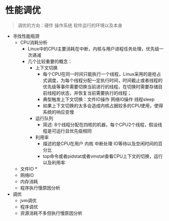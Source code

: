 # 性能调优
> 调优的方向：硬件  操作系统  软件运行的环境以及本身
  * 寻找性能瓶颈
    - CPU消耗分析
      * Linux中的CPU主要消耗在中断，内核与用户进程任务处理，优先级一次递减
      * 几个比较重要的概念：
        - 上下文切换 
          * 每个CPU在同一时间只能执行一个线程，Linux采用的是抢占式调度，为每个线程分配一定执行时间，时间截止或者线程的优先级等事件需要切换当前进行的线程，在切换时需要存储目前线程的状态，并恢复当前需要执行的线程；
          * 典型触发上下文切换：文件IO操作  网络IO操作 线程sleep
          * 如果上下文切换的太多会造成内核占据较多的CPU使用，使得系统的响应变慢
        - 运行队列
          * 简述: 8个线程分配在四核的机器，每个CPU2个线程，假设线程是可运行且优先级相同
        - 利用率 
          * 描述的是CPU在用户 内核  中断处理  IO等待以及空闲时间的百分比
          * top命令或者pidstat或者vmstat查看CPU上下文的切换，运行以及利用率
    - 文件IO
      * 
    - 网络IO
    - 内存消耗
    - 程序执行慢原因分析
  * 调优
    - jvm调优
    - 程序调优
    - 资源消耗不多但执行慢原因分析